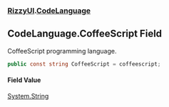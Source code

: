 ### [RizzyUI](RizzyUI 'RizzyUI').[CodeLanguage](RizzyUI.CodeLanguage 'RizzyUI.CodeLanguage')

## CodeLanguage.CoffeeScript Field

CoffeeScript programming language.

```csharp
public const string CoffeeScript = coffeescript;
```

#### Field Value
[System.String](https://docs.microsoft.com/en-us/dotnet/api/System.String 'System.String')